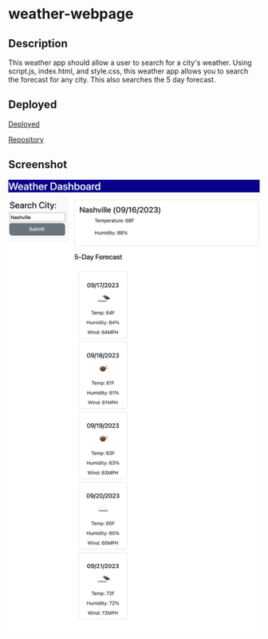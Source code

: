 # weather-webpage

## Description
This weather app should allow a user to search for a city's weather. Using script.js, index.html, and style.css, this weather app allows you to search the forecast for any city. This also searches the 5 day forecast.  

## Deployed
[Deployed](https://zoeedge16.github.io/weather-webpage/)

[Repository](https://github.com/zoeedge16/weather-webpage)

## Screenshot

![screenshot](./image/Weather-Dashboard.png)